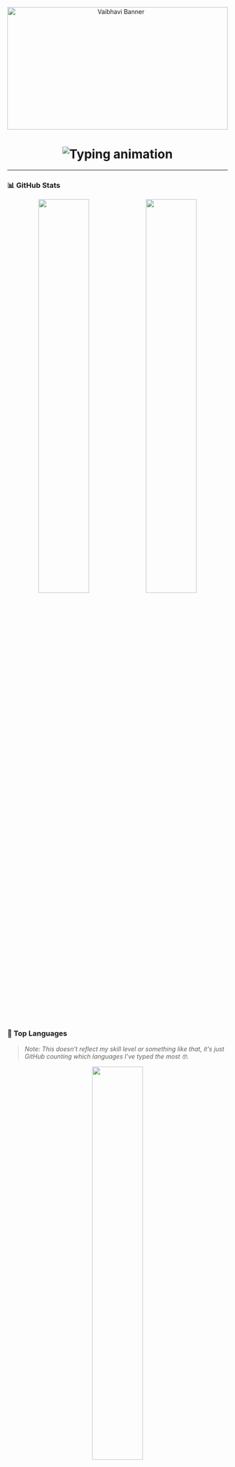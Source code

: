 <!-- Banner -->

<p align="center">
  <img src="https://github.com/user-attachments/assets/891b881f-b831-4992-8b54-f980b3b13968" alt="Vaibhavi Banner" width="100%" height="280px" />
</p>

<h1 align="center">
  <img src="https://readme-typing-svg.demolab.com?font=Fira+Code&weight=500&pause=1200&center=true&vCenter=true&width=600&lines=%3E+I'm+a+self-taught+passionate+developer+from+India+%F0%9F%87%AE%F0%9F%87%B3" alt="Typing animation" />
</h1>

---

### 📊 GitHub Stats

<p align="center">
  <img src="https://github-readme-stats.vercel.app/api?username=vaibhavi-2-0-2-3&show_icons=true&theme=radical&hide_border=true" width="48%" />
  <img src="https://github-readme-streak-stats.herokuapp.com/?user=vaibhavi-2-0-2-3&theme=radical&hide_border=true" width="48%" />
</p>

### 🧠 Top Languages

> *Note: This doesn’t reflect my skill level or something like that, it's just GitHub counting which languages I’ve typed the most 🤓*.

<p align="center">
  <img src="https://github-readme-stats.vercel.app/api/top-langs/?username=vaibhavi-2-0-2-3&layout=compact&theme=radical&hide_border=true" width="48%"/>
</p>

---

### 📫 Let’s Connect!

> Let's connect and create something cool together — always happy to meet fellow devs, designers & dreamers 🌸

<div style="display: flex; align-items: center; gap: 40px;">

  <img align="left" height="170" alt="GIF" src="https://giffiles.alphacoders.com/931/93195.gif" />

  <div>
  <span style="margin-right: 10px;">
    <a href="mailto:v.a.i.bhavi062024@gmail.com">
      <img width="100" height="40" src="https://img.shields.io/badge/Gmail-D14836?style=flat&logo=gmail&logoColor=white" />
    </a>
  </span>
  <span style="margin-right: 10px;">
    <a href="https://www.linkedin.com/in/vaibhavi-gaonkar-4660522a6/">
      <img width="100" height="40" src="https://img.shields.io/badge/LinkedIn-0077B5?style=flat&logo=linkedin&logoColor=white" />
    </a>
  </span>
  <span>
    <a href="https://www.reddit.com/user/Ok-Following-2431/">
      <img width="100" height="40" src="https://img.shields.io/badge/Reddit-FF4500?style=flat&logo=reddit&logoColor=white" />
    </a>
  </span>
</div>

</div>

</br>
</br>
</br>
</br>
</br>

---

<h1 align="center">
  <img src="https://readme-typing-svg.demolab.com?font=Fira+Code&pause=1200&color=00BFFF&center=true&vCenter=true&width=500&lines=+Thanks+for+visiting!+" alt="Typing SVG" />
</h1>
